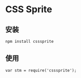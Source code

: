 CSS Sprite
=====================

## 安装

```
npm install csssprite
```

## 使用

```
var stm = require('csssprite');
```